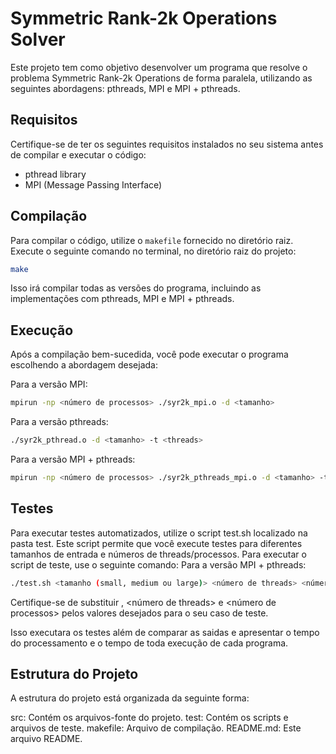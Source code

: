 # Symmetric Rank-2k Operations Solver

Este projeto tem como objetivo desenvolver um programa que resolve o problema Symmetric Rank-2k Operations de forma paralela, utilizando as seguintes abordagens: pthreads, MPI e MPI + pthreads.

## Requisitos

Certifique-se de ter os seguintes requisitos instalados no seu sistema antes de compilar e executar o código:

- pthread library
- MPI (Message Passing Interface)

## Compilação

Para compilar o código, utilize o `makefile` fornecido no diretório raiz. Execute o seguinte comando no terminal, no diretório raiz do projeto:

```bash
make
```
Isso irá compilar todas as versões do programa, incluindo as implementações com pthreads, MPI e MPI + pthreads.

## Execução

Após a compilação bem-sucedida, você pode executar o programa escolhendo a abordagem desejada:

Para a versão MPI:

```bash
mpirun -np <número de processos> ./syr2k_mpi.o -d <tamanho>
```

Para a versão pthreads:

```bash
./syr2k_pthread.o -d <tamanho> -t <threads>
```

Para a versão MPI + pthreads:
```bash
mpirun -np <número de processos> ./syr2k_pthreads_mpi.o -d <tamanho> -t <threads>
```

## Testes 
Para executar testes automatizados, utilize o script test.sh localizado na pasta test. Este script permite que você execute testes para diferentes tamanhos de entrada e números de threads/processos. Para executar o script de teste, use o seguinte comando:
Para a versão MPI + pthreads:

```bash
./test.sh <tamanho (small, medium ou large)> <número de threads> <número de processos>
```

Certifique-se de substituir <tamanho>, <número de threads> e <número de processos> pelos valores desejados para o seu caso de teste.

Isso executara os testes além de comparar as saidas e apresentar o tempo do processamento e o tempo de toda execução de cada programa.

## Estrutura do Projeto

A estrutura do projeto está organizada da seguinte forma:

src: Contém os arquivos-fonte do projeto.
test: Contém os scripts e arquivos de teste.
makefile: Arquivo de compilação.
README.md: Este arquivo README.